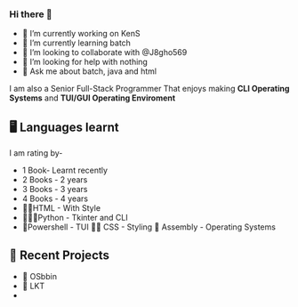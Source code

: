 ### Hi there 👋

- 🔭 I’m currently working on KenS
- 🌱 I’m currently learning batch
- 👯 I’m looking to collaborate with @J8gho569
- 🤔 I’m looking for help with nothing
- 💬 Ask me about batch, java and html

I am also a Senior Full-Stack Programmer That enjoys making **CLI Operating Systems** and **TUI/GUI Operating Enviroment**

## 🖥 Languages learnt
I am rating by-
- 1 Book- Learnt recently
- 2 Books - 2 years
- 3 Books - 3 years
- 4 Books - 4 years
- 📗📗HTML - With Style
- 📗📗📗Python - Tkinter and CLI
- 📗Powershell - TUI
📗📗 CSS - Styling
📗 Assembly - Operating Systems
## 📜 Recent Projects
- 💾 OSbbin
- 📒 LKT
- 
